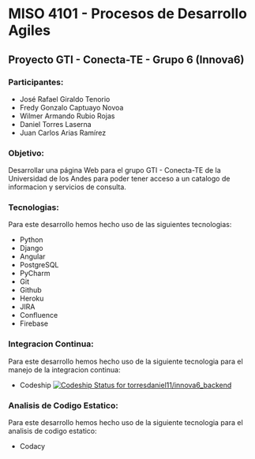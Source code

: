 # MISO 4101 - Procesos de Desarrollo Agiles

## Proyecto GTI - Conecta-TE - Grupo 6 (Innova6)

### Participantes:
 * José Rafael Giraldo Tenorio
 * Fredy Gonzalo Captuayo Novoa
 * Wilmer Armando Rubio Rojas
 * Daniel Torres Laserna
 * Juan Carlos Arias Ramírez
 

### Objetivo:
Desarrollar una página Web para el grupo GTI - Conecta-TE de la Universidad de los Andes para poder tener acceso a un catalogo de informacion y servicios de consulta.


### Tecnologias:
Para este desarrollo hemos hecho uso de las siguientes tecnologias:

* Python
* Django
* Angular
* PostgreSQL
* PyCharm
* Git
* Github
* Heroku
* JIRA
* Confluence
* Firebase


### Integracion Continua:
Para este desarrollo hemos hecho uso de la siguiente tecnologia para el manejo de la integracion continua:

* Codeship
[ ![Codeship Status for torresdaniel11/innova6_backend](https://app.codeship.com/projects/1c647590-27a4-0136-f837-6ef2b9ae3ded/status?branch=master)](https://app.codeship.com/projects/287068)

### Analisis de Codigo Estatico:
Para este desarrollo hemos hecho uso de la siguiente tecnologia para el analisis de codigo estatico:

* Codacy
